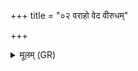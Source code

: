 +++
title = "०२ वराहो वेद वीरुधम्"

+++
<details><summary>मूलम् (GR)</summary>

वराहो वेद वीरुधं  
नकुलो वेद भेषजीः ।  
गन्धर्वाः सर्पा या विदुस्  
ता इहा यन्त्व् ओषधीः ॥
</details>